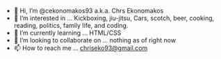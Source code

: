 - 👋 Hi, I’m @cekonomakos93 a.k.a. Chrs Ekonomakos
- 👀 I’m interested in ... Kickboxing, jiu-jitsu, Cars, scotch, beer, cooking, reading, politics, family life, and coding. 
- 🌱 I’m currently learning ... HTML/CSS
- 💞️ I’m looking to collaborate on ... nothing as of right now
- 📫 How to reach me ... chriseko93@gmail.com

<!---
cekonomakos93/cekonomakos93 is a ✨ special ✨ repository because its `README.md` (this file) appears on your GitHub profile.
You can click the Preview link to take a look at your changes.
--->

